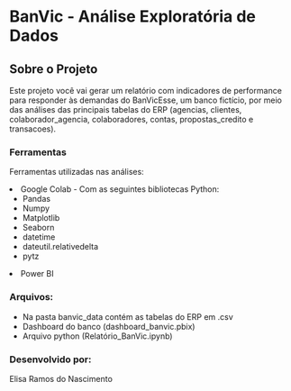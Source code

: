 # BanVic - Análise Exploratória de Dados

## Sobre o Projeto

<p>
Este projeto você vai gerar um relatório com indicadores de performance para responder às demandas do BanVicEsse, um banco fictício, por meio  das análises das principais tabelas do ERP (agencias, clientes, colaborador_agencia, colaboradores, contas, propostas_credito e transacoes).
  </p>

### Ferramentas

Ferramentas utilizadas nas análises:

<li>
      <a>Google Colab - Com as seguintes bibliotecas Python:</a>
      <ul>
        <li><a>Pandas</a></li>
        <li>Numpy</li>
        <li><a>Matplotlib</a></li>
        <li><a>Seaborn</a></li>
        <li>datetime</li>
        <li>dateutil.relativedelta </li>
        <li>pytz</li>
      </ul>
  <li>
      <a>Power BI</a>
</li>

### Arquivos: 
  * Na pasta banvic_data contém as tabelas do ERP em .csv
  * Dashboard do banco (dashboard_banvic.pbix)
  * Arquivo python (Relatório_BanVic.ipynb)


### Desenvolvido por:
Elisa Ramos do Nascimento

